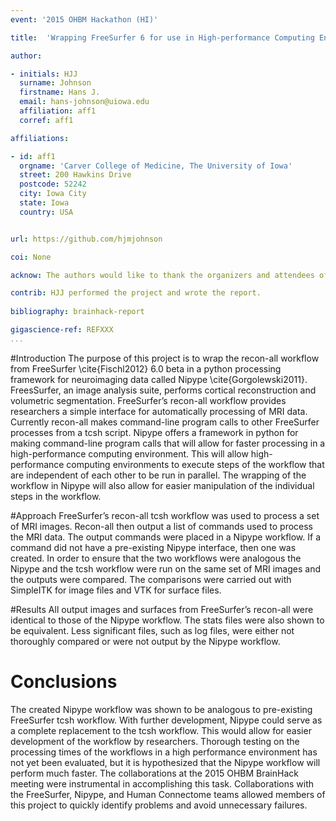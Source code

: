 ```yaml
---
event: '2015 OHBM Hackathon (HI)'

title:  'Wrapping FreeSurfer 6 for use in High-performance Computing Environments'

author:

- initials: HJJ
  surname: Johnson
  firstname: Hans J.
  email: hans-johnson@uiowa.edu
  affiliation: aff1
  corref: aff1

affiliations: 

- id: aff1
  orgname: 'Carver College of Medicine, The University of Iowa'
  street: 200 Hawkins Drive
  postcode: 52242
  city: Iowa City
  state: Iowa
  country: USA


url: https://github.com/hjmjohnson

coi: None

acknow: The authors would like to thank the organizers and attendees of the 2015 OHBM Hackathon.

contrib: HJJ performed the project and wrote the report.
  
bibliography: brainhack-report

gigascience-ref: REFXXX
...
```


#Introduction
The purpose of this project is to wrap the recon-all workflow from FreeSurfer \cite{Fischl2012} 6.0 beta in a python processing framework for neuroimaging data called Nipype \cite{Gorgolewski2011}. FreesSurfer, an image analysis suite, performs cortical reconstruction and volumetric segmentation. FreeSurfer’s recon-all workflow provides researchers a simple interface for automatically processing of MRI data. Currently recon-all makes command-line program calls to other FreeSurfer processes from a tcsh script. Nipype offers a framework in python for making command-line program calls that will allow for faster processing in a high-performance computing environment. This will allow high-performance computing environments to execute steps of the workflow that are independent of each other to be run in parallel. The wrapping of the workflow in Nipype will also allow for easier manipulation of the individual steps in the workflow.

#Approach
FreeSurfer’s recon-all tcsh workflow was used to process a set of MRI images. Recon-all then output a list of commands used to process the MRI data. The output commands were placed in a Nipype workflow. If a command did not have a pre-existing Nipype interface, then one was created. In order to ensure that the two workflows were analogous the Nipype and the tcsh workflow were run on the same set of MRI images and the outputs were compared. The comparisons were carried out with SimpleITK for image files and VTK for surface files.

#Results
All output images and surfaces from FreeSurfer’s recon-all were identical to those of the Nipype workflow. The stats files were also shown to be equivalent. Less significant files, such as log files, were either not thoroughly compared or were not output by the Nipype workflow.


# Conclusions
The created Nipype workflow was shown to be analogous to pre-existing FreeSurfer tcsh workflow. With further development, Nipype could serve as a complete replacement to the tcsh workflow. This would allow for easier development of the workflow by researchers. Thorough testing on the processing times of the workflows in a high performance environment has not yet been evaluated, but it is hypothesized that the Nipype workflow will perform much faster. The collaborations at the 2015 OHBM BrainHack meeting were instrumental in accomplishing this task.  Collaborations with the FreeSurfer, Nipype, and Human Connectome teams allowed members of this project to quickly identify problems and avoid unnecessary failures.